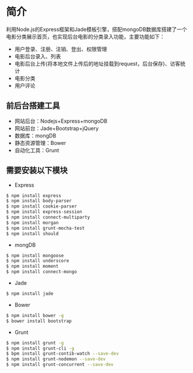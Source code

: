 # 简介
利用Node.js的Express框架和Jade模板引擎，搭配mongoDB数据库搭建了一个电影分类展示首页，也实现后台电影的分类录入功能，主要功能如下：

- 用户登录、注册、注销、登出、权限管理
- 电影后台录入、列表
- 电影后台上传(将本地文件上传后的地址挂载到request，后台保存)、访客统计
- 电影分类
- 用户评论


## 前后台搭建工具
- 网站后台：Nodejs+Express+mongoDB
- 网站前台：Jade+Bootstrap+jQuery
- 数据库：mongDB
- 静态资源管理：Bower
- 自动化工具：Grunt


## 需要安装以下模块
- Express
```sh
$ npm install express
$ npm install body-parser
$ npm install cookie-parser 
$ npm install express-session
$ npm install connect-multiparty
$ npm install morgan
$ npm install grunt-mocha-test
$ npm install should
```

- mongDB
```sh
$ npm install mongoose
$ npm install underscore
$ npm install moment
$ npm install connect-mongo
```

- Jade
```sh
$ npm install jade
```

- Bower
```sh
$ npm install bower -g
$ bower install bootstrap
```

- Grunt
```sh
$ npm install grunt -g 
$ npm install grunt-cli -g
$ bpm install grunt-contib-watch --save-dev
$ npm install grunt-nodemon --save-dev
$ npm install grunt-concurrent --save-dev
```
